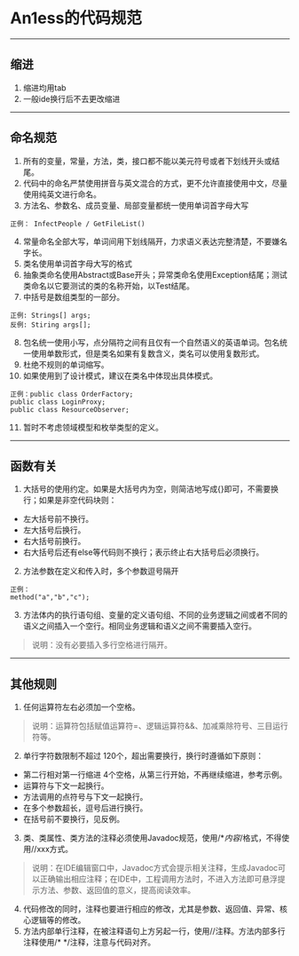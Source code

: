 
# An1ess的代码规范
************
## 缩进
1. 缩进均用tab
2. 一般ide换行后不去更改缩进
*******
## 命名规范
1. 所有的变量，常量，方法，类，接口都不能以美元符号或者下划线开头或结尾。
2. 代码中的命名严禁使用拼音与英文混合的方式，更不允许直接使用中文，尽量使用纯英文进行命名。
3. 方法名、参数名、成员变量、局部变量都统一使用单词首字母大写
```
正例： InfectPeople / GetFileList()
```
4. 常量命名全部大写，单词间用下划线隔开，力求语义表达完整清楚，不要嫌名字长。
5. 类名使用单词首字母大写的格式
6. 抽象类命名使用Abstract或Base开头；异常类命名使用Exception结尾；测试类命名以它要测试的类的名称开始，以Test结尾。
7. 中括号是数组类型的一部分。
```
正例: Strings[] args;
反例: Stiring args[]; 
```
8. 包名统一使用小写，点分隔符之间有且仅有一个自然语义的英语单词。包名统一使用单数形式，但是类名如果有复数含义，类名可以使用复数形式。
9. 杜绝不规则的单词缩写。
10.    如果使用到了设计模式，建议在类名中体现出具体模式。

```
正例：public class OrderFactory;
public class LoginProxy;
public class ResourceObserver;
```
11. 暂时不考虑领域模型和枚举类型的定义。
*******************************
## 函数有关
1. 大括号的使用约定。如果是大括号内为空，则简洁地写成{}即可，不需要换行；如果是非空代码块则：
* 左大括号前不换行。
* 左大括号后换行。
* 右大括号前换行。
* 右大括号后还有else等代码则不换行；表示终止右大括号后必须换行。
2. 方法参数在定义和传入时，多个参数逗号隔开
```
正例：
method("a","b","c");
```
3. 方法体内的执行语句组、变量的定义语句组、不同的业务逻辑之间或者不同的语义之间插入一个空行。相同业务逻辑和语义之间不需要插入空行。
> 说明：没有必要插入多行空格进行隔开。
*************************
## 其他规则
1. 任何运算符左右必须加一个空格。
> 说明：运算符包括赋值运算符=、逻辑运算符&&、加减乘除符号、三目运行符等。
2. 单行字符数限制不超过  120个，超出需要换行，换行时遵循如下原则：
* 第二行相对第一行缩进   4个空格，从第三行开始，不再继续缩进，参考示例。
* 运算符与下文一起换行。
* 方法调用的点符号与下文一起换行。
* 在多个参数超长，逗号后进行换行。
* 在括号前不要换行，见反例。
3. 类、类属性、类方法的注释必须使用Javadoc规范，使用/**内容*/格式，不得使用//xxx方式。
> 说明：在IDE编辑窗口中，Javadoc方式会提示相关注释，生成Javadoc可以正确输出相应注释；在IDE中，工程调用方法时，不进入方法即可悬浮提示方法、参数、返回值的意义，提高阅读效率。
4. 代码修改的同时，注释也要进行相应的修改，尤其是参数、返回值、异常、核心逻辑等的修改。
5. 方法内部单行注释，在被注释语句上方另起一行，使用//注释。方法内部多行注释使用/* */注释，注意与代码对齐。